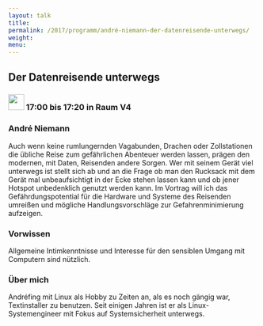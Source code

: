 ```yaml
---
layout: talk
title:
permalink: /2017/programm/andré-niemann-der-datenreisende-unterwegs/
weight:
menu:
---
```

## Der Datenreisende unterwegs

### <img height = "32" src="../../../images/talk.svg"> 17:00 bis 17:20 in Raum V4

### André Niemann

Auch wenn keine rumlungernden Vagabunden, Drachen oder Zollstationen die übliche Reise zum gefährlichen Abenteuer werden lassen, prägen den modernen, mit Daten, Reisenden andere Sorgen. Wer mit seinem Gerät viel unterwegs ist stellt sich ab und an die Frage ob man den Rucksack mit dem Gerät mal unbeaufsichtigt in der Ecke stehen lassen kann und ob jener Hotspot unbedenklich genutzt werden kann. Im Vortrag will ich das Gefährdungspotential für die Hardware und Systeme des Reisenden umreißen und mögliche Handlungsvorschläge zur Gefahrenminimierung aufzeigen. 

### Vorwissen

Allgemeine Intimkenntnisse und Interesse für den sensiblen Umgang mit Computern sind nützlich. 

### Über mich

Andréfing mit Linux als Hobby zu Zeiten an, als es noch gängig war, Textinstaller zu benutzen. Seit einigen Jahren ist er als Linux-Systemengineer mit Fokus auf Systemsicherheit unterwegs. 

